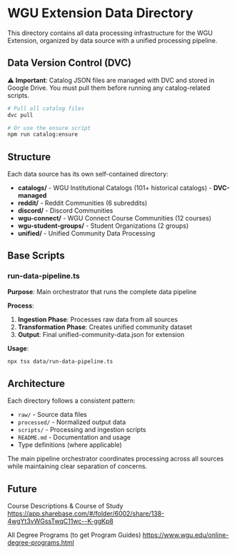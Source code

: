 # WGU Extension Data Directory

This directory contains all data processing infrastructure for the WGU Extension, organized by data source with a unified processing pipeline.

## Data Version Control (DVC)

⚠️ **Important**: Catalog JSON files are managed with DVC and stored in Google Drive. You must pull them before running any catalog-related scripts.

```bash
# Pull all catalog files
dvc pull

# Or use the ensure script
npm run catalog:ensure
```

## Structure

Each data source has its own self-contained directory:

- **catalogs/** - WGU Institutional Catalogs (101+ historical catalogs) - **DVC-managed**
- **reddit/** - Reddit Communities (6 subreddits) 
- **discord/** - Discord Communities
- **wgu-connect/** - WGU Connect Course Communities (12 courses)
- **wgu-student-groups/** - Student Organizations (2 groups)
- **unified/** - Unified Community Data Processing

## Base Scripts

### run-data-pipeline.ts
**Purpose**: Main orchestrator that runs the complete data pipeline

**Process**:
1. **Ingestion Phase**: Processes raw data from all sources
2. **Transformation Phase**: Creates unified community dataset
3. **Output**: Final unified-community-data.json for extension

**Usage**:
```bash
npx tsx data/run-data-pipeline.ts
```

## Architecture

Each directory follows a consistent pattern:
- `raw/` - Source data files
- `processed/` - Normalized output data  
- `scripts/` - Processing and ingestion scripts
- `README.md` - Documentation and usage
- Type definitions (where applicable)

The main pipeline orchestrator coordinates processing across all sources while maintaining clear separation of concerns.

## Future

Course Descriptions & Course of Study
https://app.sharebase.com/#/folder/6002/share/138-4wgYt3vWGssTwqC11wc--K-ggKp8

All Degree Programs (to get Program Guides)
https://www.wgu.edu/online-degree-programs.html
